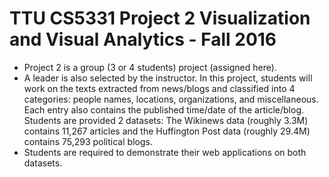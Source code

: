# TTU CS5331 Project 2 Visualization and Visual Analytics - Fall 2016
- Project 2 is a group (3 or 4 students) project (assigned here). 
- A leader is also selected by the instructor. In this project, students will work on the texts extracted from news/blogs and classified into 4 categories: people names, locations, organizations, and miscellaneous. Each entry also contains the published time/date of the article/blog. Students are provided 2 datasets: The Wikinews data (roughly 3.3M) contains 11,267 articles and the Huffington Post data (roughly 29.4M) contains 75,293 political blogs. 
- Students are required to demonstrate their web applications on both datasets.
